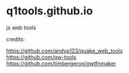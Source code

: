 # q1tools.github.io

js web tools

credits:

https://github.com/andyp123/quake_web_tools<br>
https://github.com/qw-tools<br>
https://github.com/timbergeron/qwtfnmaker
